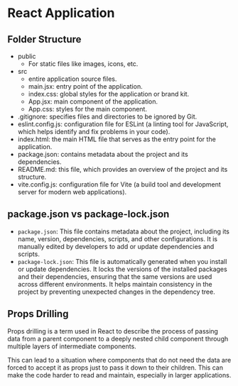 # React Application

## Folder Structure

- public
  - For static files like images, icons, etc.
- src
  - entire application source files.
  - main.jsx: entry point of the application.
  - index.css: global styles for the application or brand kit.
  - App.jsx: main component of the application.
  - App.css: styles for the main component.
- .gitignore: specifies files and directories to be ignored by Git.
- eslint.config.js: configuration file for ESLint (a linting tool for JavaScript, which helps identify and fix problems in your code).
- index.html: the main HTML file that serves as the entry point for the application.
- package.json: contains metadata about the project and its dependencies.
- README.md: this file, which provides an overview of the project and its structure.
- vite.config.js: configuration file for Vite (a build tool and development server for modern web applications).

## package.json vs package-lock.json

- `package.json`: This file contains metadata about the project, including its name, version, dependencies, scripts, and other configurations. It is manually edited by developers to add or update dependencies and scripts.
- `package-lock.json`: This file is automatically generated when you install or update dependencies. It locks the versions of the installed packages and their dependencies, ensuring that the same versions are used across different environments. It helps maintain consistency in the project by preventing unexpected changes in the dependency tree.

## Props Drilling

Props drilling is a term used in React to describe the process of passing data from a parent component to a deeply nested child component through multiple layers of intermediate components.

This can lead to a situation where components that do not need the data are forced to accept it as props just to pass it down to their children. This can make the code harder to read and maintain, especially in larger applications.
